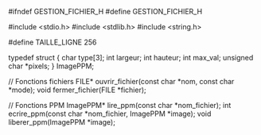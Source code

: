 #ifndef GESTION_FICHIER_H
#define GESTION_FICHIER_H

#include <stdio.h>
#include <stdlib.h>
#include <string.h>

#define TAILLE_LIGNE 256

typedef struct {
    char type[3];
    int largeur;
    int hauteur;
    int max_val;
    unsigned char *pixels;
} ImagePPM;

// Fonctions fichiers
FILE* ouvrir_fichier(const char *nom, const char *mode);
void fermer_fichier(FILE *fichier);

// Fonctions PPM
ImagePPM* lire_ppm(const char *nom_fichier);
int ecrire_ppm(const char *nom_fichier, ImagePPM *image);
void liberer_ppm(ImagePPM *image);
